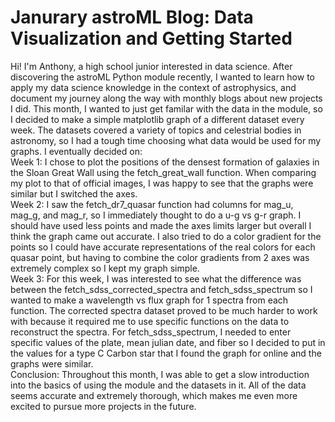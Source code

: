 # Janurary astroML Blog: Data Visualization and Getting Started
Hi! I'm Anthony, a high school junior interested in data science. After discovering the astroML Python module recently, I wanted to learn how to apply my data science knowledge in the context of astrophysics, and document my journey along the way with monthly blogs about new projects I did. This month, I wanted to just get familar with the data in the module, so I decided to make a simple matplotlib graph of a different dataset every week. The datasets covered a variety of topics and celestrial bodies in astronomy, so I had a tough time choosing what data would be used for my graphs. I eventually decided on: <br/>
Week 1: I chose to plot the positions of the densest formation of galaxies in the Sloan Great Wall using the fetch_great_wall function. When comparing my plot to that of official images, I was happy to see that the graphs were similar but I switched the axes. <br/>
Week 2: I saw the fetch_dr7_quasar function had columns for mag_u, mag_g, and mag_r, so I immediately thought to do a u-g vs g-r graph. I should have used less points and made the axes limits larger but overall I think the graph came out accurate. I also tried to do a color gradient for the points so I could have accurate representations of the real colors for each quasar point, but having to combine the color gradients from 2 axes was extremely complex so I kept my graph simple. <br/>
Week 3: For this week, I was interested to see what the difference was between the fetch_sdss_corrected_spectra and fetch_sdss_spectrum so I wanted to make a wavelength vs flux graph for 1 spectra from each function. The corrected spectra dataset proved to be much harder to work with because it required me to use specific functions on the data to reconstruct the spectra. For fetch_sdss_spectrum, I needed to enter specific values of the plate, mean julian date, and fiber so I decided to put in the values for a type C Carbon star that I found the graph for online and the graphs were similar. <br/>
Conclusion: Throughout this month, I was able to get a slow introduction into the basics of using the module and the datasets in it. All of the data seems accurate and extremely thorough, which makes me even more excited to pursue more projects in the future. 

